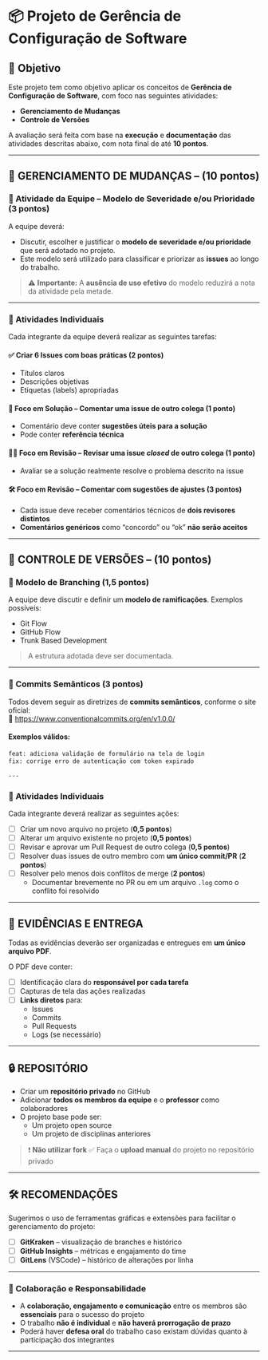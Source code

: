 # 📦 Projeto de Gerência de Configuração de Software

## 🎯 Objetivo

Este projeto tem como objetivo aplicar os conceitos de **Gerência de Configuração de Software**, com foco nas seguintes atividades:

- **Gerenciamento de Mudanças**
- **Controle de Versões**

A avaliação será feita com base na **execução** e **documentação** das atividades descritas abaixo, com nota final de até **10 pontos**.

---

## 📌 GERENCIAMENTO DE MUDANÇAS – (10 pontos)

### 🔹 Atividade da Equipe – Modelo de Severidade e/ou Prioridade (3 pontos)

A equipe deverá:

- Discutir, escolher e justificar o **modelo de severidade e/ou prioridade** que será adotado no projeto.
- Este modelo será utilizado para classificar e priorizar as **issues** ao longo do trabalho.

> ⚠️ **Importante:** A **ausência de uso efetivo** do modelo reduzirá a nota da atividade pela metade.

---

### 🔹 Atividades Individuais

Cada integrante da equipe deverá realizar as seguintes tarefas:

#### ✅ Criar 6 Issues com boas práticas (2 pontos)

- Títulos claros
- Descrições objetivas
- Etiquetas (labels) apropriadas

#### 💬 Foco em Solução – Comentar uma issue de outro colega (1 ponto)

- Comentário deve conter **sugestões úteis para a solução**
- Pode conter **referência técnica**

#### 🕵️‍♂️ Foco em Revisão – Revisar uma issue *closed* de outro colega (1 ponto)

- Avaliar se a solução realmente resolve o problema descrito na issue

#### 🛠 Foco em Revisão – Comentar com sugestões de ajustes (3 pontos)

- Cada issue deve receber comentários técnicos de **dois revisores distintos**
- **Comentários genéricos** como “concordo” ou “ok” **não serão aceitos**

---

## 🔀 CONTROLE DE VERSÕES – (10 pontos)

### 🔹 Modelo de Branching (1,5 pontos)

A equipe deve discutir e definir um **modelo de ramificações**. Exemplos possíveis:

- Git Flow
- GitHub Flow
- Trunk Based Development

> A estrutura adotada deve ser documentada.

---

### 🔹 Commits Semânticos (3 pontos)

Todos devem seguir as diretrizes de **commits semânticos**, conforme o site oficial:  
🔗 https://www.conventionalcommits.org/en/v1.0.0/

#### Exemplos válidos:

```bash
feat: adiciona validação de formulário na tela de login
fix: corrige erro de autenticação com token expirado

---

```

### 🔹 Atividades Individuais

Cada integrante deverá realizar as seguintes ações:

- [ ] Criar um novo arquivo no projeto (**0,5 pontos**)
- [ ] Alterar um arquivo existente no projeto (**0,5 pontos**)
- [ ] Revisar e aprovar um Pull Request de outro colega (**0,5 pontos**)
- [ ] Resolver duas issues de outro membro com **um único commit/PR** (**2 pontos**)
- [ ] Resolver pelo menos dois conflitos de merge (**2 pontos**)
  - Documentar brevemente no PR ou em um arquivo `.log` como o conflito foi resolvido

---

## 📁 EVIDÊNCIAS E ENTREGA

Todas as evidências deverão ser organizadas e entregues em **um único arquivo PDF**.

O PDF deve conter:

- [ ] Identificação clara do **responsável por cada tarefa**
- [ ] Capturas de tela das ações realizadas
- [ ] **Links diretos** para:
  - Issues
  - Commits
  - Pull Requests
  - Logs (se necessário)

---

## 🔒 REPOSITÓRIO

- Criar um **repositório privado** no GitHub
- Adicionar **todos os membros da equipe** e o **professor** como colaboradores
- O projeto base pode ser:
  - Um projeto open source
  - Um projeto de disciplinas anteriores

> ❗ **Não utilizar fork**
> ✅ Faça o **upload manual** do projeto no repositório privado

---

## 🛠️ RECOMENDAÇÕES

Sugerimos o uso de ferramentas gráficas e extensões para facilitar o gerenciamento do projeto:

- [ ] **GitKraken** – visualização de branches e histórico
- [ ] **GitHub Insights** – métricas e engajamento do time
- [ ] **GitLens** (VSCode) – histórico de alterações por linha

---

### 🤝 Colaboração e Responsabilidade

- A **colaboração, engajamento e comunicação** entre os membros são **essenciais** para o sucesso do projeto
- O trabalho **não é individual** e **não haverá prorrogação de prazo**
- Poderá haver **defesa oral** do trabalho caso existam dúvidas quanto à participação dos integrantes

---
